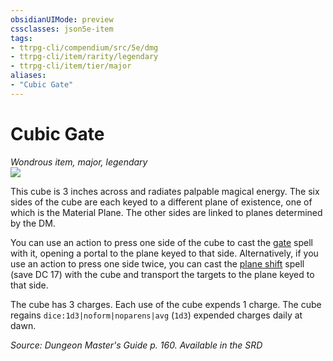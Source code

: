 ```yaml
---
obsidianUIMode: preview
cssclasses: json5e-item
tags:
- ttrpg-cli/compendium/src/5e/dmg
- ttrpg-cli/item/rarity/legendary
- ttrpg-cli/item/tier/major
aliases: 
- "Cubic Gate"
---
```

# Cubic Gate
*Wondrous item, major, legendary*  
![](3-Mechanics/CLI/items/img/cubic-gate.webp#right)


This cube is 3 inches across and radiates palpable magical energy. The six sides of the cube are each keyed to a different plane of existence, one of which is the Material Plane. The other sides are linked to planes determined by the DM.

You can use an action to press one side of the cube to cast the [gate](3-Mechanics/CLI/spells/gate.md) spell with it, opening a portal to the plane keyed to that side. Alternatively, if you use an action to press one side twice, you can cast the [plane shift](3-Mechanics/CLI/spells/plane-shift.md) spell (save DC 17) with the cube and transport the targets to the plane keyed to that side.

The cube has 3 charges. Each use of the cube expends 1 charge. The cube regains `dice:1d3|noform|noparens|avg` (`1d3`) expended charges daily at dawn.

*Source: Dungeon Master's Guide p. 160. Available in the <span title='Systems Reference Document (5.1)'>SRD</span>*
